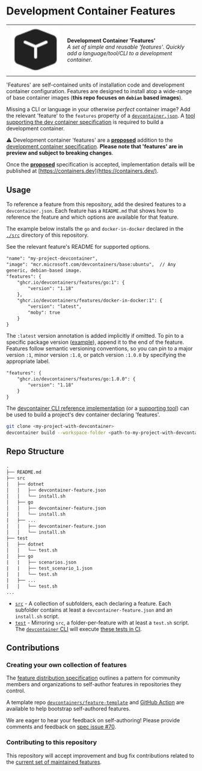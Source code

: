 # Development Container Features

<table style="width: 100%; border-style: none;"><tr>
<td style="width: 141px; text-align: center;"><a href="https://github.com/devcontainers"><img width="128px" src="https://raw.githubusercontent.com/microsoft/fluentui-system-icons/78c9587b995299d5bfc007a0077773556ecb0994/assets/Cube/SVG/ic_fluent_cube_32_filled.svg" alt="devcontainers organization logo"/></a></td>
<td>
<strong>Development Container 'Features'</strong><br />
<i>A set of simple and reusable 'features'. Quickly add a language/tool/CLI to a development container.
</td>
</tr></table>

'Features' are self-contained units of installation code and development container configuration. Features are designed
to install atop a wide-range of base container images (**this repo focuses on `debian` based images**).

Missing a CLI or language in your otherwise _perfect_ container image? Add the relevant 'feature' to the `features`
property of a [`devcontainer.json`](https://containers.dev/implementors/json_reference/#general-properties). A
[tool supporting the dev container specification](https://containers.dev/supporting) is required to build a development
container.

⚠️ Development container 'features' are a
[**proposed**](https://github.com/devcontainers/spec/blob/main/proposals/devcontainer-features.md) addition to the
[development container specification](https://containers.dev/implementors/spec/). **Please note that 'features' are in
preview and subject to breaking changes**.

Once the [**proposed**](https://github.com/devcontainers/spec/blob/main/proposals/devcontainer-features.md)
specification is accepted, implementation details will be published at
[https://containers.dev](https://containers.dev/).


## Usage

To reference a feature from this repository, add the desired features to a `devcontainer.json`. Each feature has a `README.md` that shows how to reference the feature and which options are available for that feature.

The example below installs the `go` and `docker-in-docker` declared in the [`./src`](./src) directory of this
repository.

See the relevant feature's README for supported options.

```jsonc
"name": "my-project-devcontainer",
"image": "mcr.microsoft.com/devcontainers/base:ubuntu",  // Any generic, debian-based image.
"features": {
    "ghcr.io/devcontainers/features/go:1": {
        "version": "1.18"
    },
    "ghcr.io/devcontainers/features/docker-in-docker:1": {
        "version": "latest",
        "moby": true
    }
}
```

The `:latest` version annotation is added implicitly if omitted. To pin to a specific package version
([example](https://github.com/devcontainers/features/pkgs/container/features/go/versions)), append it to the end of the
feature. Features follow semantic versioning conventions, so you can pin to a major version `:1`, minor version `:1.0`, or patch version `:1.0.0` by specifying the appropriate label.

```jsonc
"features": {
    "ghcr.io/devcontainers/features/go:1.0.0": {
        "version": "1.18"
    }
}
```

The [devcontainer CLI reference implementation](https://github.com/devcontainers/cli) (or a
[supporting tool](https://containers.dev/supporting)) can be used to build a project's dev container declaring
'features'.

```bash
git clone <my-project-with-devcontainer>
devcontainer build --workspace-folder <path-to-my-project-with-devcontainer>
```

## Repo Structure

```
.
├── README.md
├── src
│   ├── dotnet
│   │   ├── devcontainer-feature.json
│   │   └── install.sh
│   ├── go
│   │   ├── devcontainer-feature.json
│   │   └── install.sh
|   ├── ...
│   │   ├── devcontainer-feature.json
│   │   └── install.sh
├── test
│   ├── dotnet
│   │   └── test.sh
│   ├── go
|   |   ├── scenarios.json
|   |   ├── test_scenario_1.json
│   |   └── test.sh
|   ├── ...
│   │   └── test.sh
...
```

-   [`src`](src) - A collection of subfolders, each declaring a feature. Each subfolder contains at least a
    `devcontainer-feature.json` and an `install.sh` script.
-   [`test`](test) - Mirroring `src`, a folder-per-feature with at least a `test.sh` script. The
    [`devcontainer` CLI](https://github.com/devcontainers/cli) will execute
    [these tests in CI](https://github.com/devcontainers/features/blob/main/.github/workflows/test-all.yaml).

## Contributions

### Creating your own collection of features

The [feature distribution specification](https://github.com/devcontainers/spec/blob/main/proposals/devcontainer-features-distribution.md) outlines a pattern for community members and organizations to self-author features in repositories they control.

A template repo [`devcontainers/feature-template`](https://github.com/devcontainers/feature-template) and [GitHub Action](https://github.com/devcontainers/action) are available to help bootstrap self-authored features.

We are eager to hear your feedback on self-authoring!  Please provide comments and feedback on [spec issue #70](https://github.com/devcontainers/spec/issues/70).

### Contributing to this repository

This repository will accept improvement and bug fix contributions related to the
[current set of maintained features](./src).
